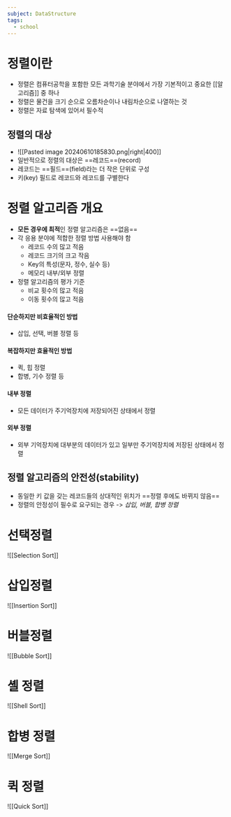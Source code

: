 ```yaml
---
subject: DataStructure
tags:
  - school
---
```

# 정렬이란
- 정렬은 컴퓨터공학을 포함한 모든 과학기술 분야에서 가장 기본적이고 중요한 [[알고리즘]] 중 하나
- 정렬은 물건을 크기 순으로 오름차순이나 내림차순으로 나열하는 것
- 정렬은 자료 탐색에 있어서 필수적
## 정렬의 대상
- ![[Pasted image 20240610185830.png|right|400]]
- 일반적으로 정렬의 대상은 ==레코드==(record)
- 레코드는 ==필드==(field)라는 더 작은 단위로 구성
- 키(key) 필드로 레코드와 레코드를 구별한다
# 정렬 알고리즘 개요
- **모든 경우에 최적**인 정렬 알고리즘은 ==없음==
- 각 응용 분야에 적합한 정렬 방법 사용해야 함
	- 레코드 수의 많고 적음
	- 레코드 크기의 크고 작음 
	- Key의 특성(문자, 정수, 실수 등)
	- 메모리 내부/외부 정렬 
- 정렬 알고리즘의 평가 기준
	- 비교 횟수의 많고 적음
	- 이동 횟수의 많고 적음
#### 단순하지만 비효율적인 방법
- 삽입, 선택, 버블 정렬 등
#### 복잡하지만 효율적인 방법
- 퀵, 힙 정렬
- 합병, 기수 정렬 등
#### 내부 정렬
- 모든 데이터가 주기억장치에 저장되어진 상태에서 정렬
#### 외부 정렬
- 외부 기억장치에 대부분의 데이터가 있고 일부만 주기억장치에 저장된 상태에서 정렬
## 정렬 알고리즘의 안전성(stability)
- 동일한 키 값을 갖는 레코드들의 상대적인 위치가 ==정렬 후에도 바뀌지 않음==
- 정렬의 안정성이 필수로 요구되는 경우 -> *삽입, 버블, 합병 정렬*
# 선택정렬
![[Selection Sort]]
# 삽입정렬
![[Insertion Sort]]
# 버블정렬
![[Bubble Sort]]
# 셸 정렬
![[Shell Sort]]
# 합병 정렬
![[Merge Sort]]
# 퀵 정렬
![[Quick Sort]]